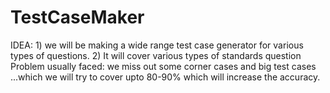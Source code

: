 # TestCaseMaker

IDEA:
    1) we will be making a wide range test case generator for various types of questions.
    2) It will cover various types of standards question
Problem usually faced: we miss out some corner cases and big test cases ...which we will try to cover upto 80-90% which will increase the accuracy.

